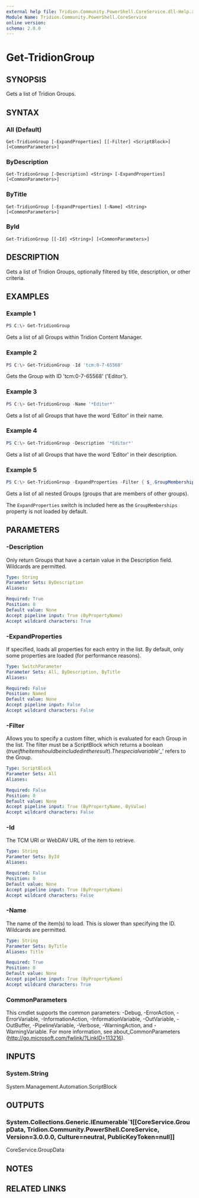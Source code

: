 ```yaml
---
external help file: Tridion.Community.PowerShell.CoreService.dll-Help.xml
Module Name: Tridion.Community.PowerShell.CoreService
online version:
schema: 2.0.0
---
```


# Get-TridionGroup

## SYNOPSIS
Gets a list of Tridion Groups.

## SYNTAX

### All (Default)
```
Get-TridionGroup [-ExpandProperties] [[-Filter] <ScriptBlock>] [<CommonParameters>]
```

### ByDescription
```
Get-TridionGroup [-Description] <String> [-ExpandProperties] [<CommonParameters>]
```

### ByTitle
```
Get-TridionGroup [-ExpandProperties] [-Name] <String> [<CommonParameters>]
```

### ById
```
Get-TridionGroup [[-Id] <String>] [<CommonParameters>]
```

## DESCRIPTION
Gets a list of Tridion Groups, optionally filtered by title, description, or other criteria.

## EXAMPLES

### Example 1
```powershell
PS C:\> Get-TridionGroup
```

Gets a list of all Groups within Tridion Content Manager.

### Example 2
```powershell
PS C:\> Get-TridionGroup -Id 'tcm:0-7-65568'
```

Gets the Group with ID 'tcm:0-7-65568' ('Editor').

### Example 3
```powershell
PS C:\> Get-TridionGroup -Name '*Editor*'
```

Gets a list of all Groups that have the word 'Editor' in their name.

### Example 4
```powershell
PS C:\> Get-TridionGroup -Description '*Editor*'
```

Gets a list of all Groups that have the word 'Editor' in their description.

### Example 5
```powershell
PS C:\> Get-TridionGroup -ExpandProperties -Filter { $_.GroupMemberships.Count -gt 0 }
```

Gets a list of all nested Groups (groups that are members of other groups).

The `ExpandProperties` switch is included here as the `GroupMemberships` property is not loaded by default.

## PARAMETERS

### -Description
Only return Groups that have a certain value in the Description field. Wildcards are permitted.

```yaml
Type: String
Parameter Sets: ByDescription
Aliases:

Required: True
Position: 0
Default value: None
Accept pipeline input: True (ByPropertyName)
Accept wildcard characters: True
```

### -ExpandProperties
If specified, loads all properties for each entry in the list.
By default, only some properties are loaded (for performance reasons).

```yaml
Type: SwitchParameter
Parameter Sets: All, ByDescription, ByTitle
Aliases:

Required: False
Position: Named
Default value: None
Accept pipeline input: False
Accept wildcard characters: False
```

### -Filter
Allows you to specify a custom filter, which is evaluated for each Group in the list. 
The filter must be a ScriptBlock which returns a boolean ($true if the item should be included in the result).
The special variable '$_' refers to the Group.

```yaml
Type: ScriptBlock
Parameter Sets: All
Aliases:

Required: False
Position: 0
Default value: None
Accept pipeline input: True (ByPropertyName, ByValue)
Accept wildcard characters: False
```

### -Id
The TCM URI or WebDAV URL of the item to retrieve.

```yaml
Type: String
Parameter Sets: ById
Aliases:

Required: False
Position: 0
Default value: None
Accept pipeline input: True (ByPropertyName)
Accept wildcard characters: False
```

### -Name
The name of the item(s) to load. This is slower than specifying the ID.
Wildcards are permitted.

```yaml
Type: String
Parameter Sets: ByTitle
Aliases: Title

Required: True
Position: 0
Default value: None
Accept pipeline input: True (ByPropertyName)
Accept wildcard characters: True
```

### CommonParameters
This cmdlet supports the common parameters: -Debug, -ErrorAction, -ErrorVariable, -InformationAction, -InformationVariable, -OutVariable, -OutBuffer, -PipelineVariable, -Verbose, -WarningAction, and -WarningVariable.
For more information, see about_CommonParameters (http://go.microsoft.com/fwlink/?LinkID=113216).

## INPUTS

### System.String
System.Management.Automation.ScriptBlock


## OUTPUTS

### System.Collections.Generic.IEnumerable`1[[CoreService.GroupData, Tridion.Community.PowerShell.CoreService, Version=3.0.0.0, Culture=neutral, PublicKeyToken=null]]
CoreService.GroupData


## NOTES

## RELATED LINKS

